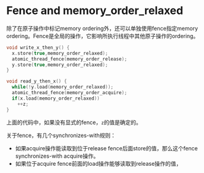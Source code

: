 # Fence and  memory_order_relaxed

除了在原子操作中标记memory ordering外，还可以单独使用fence指定memory ordering。Fence是全局的操作，它影响所执行线程中其他原子操作的ordering。

```cpp
void write_x_then_y() {
  x.store(true,memory_order_relaxed);
  atomic_thread_fence(memory_order_release);
  y.store(true,memory_order_relaxed);
}

void read_y_then_x() {
  while(!y.load(memory_order_relaxed));
  atomic_thread_fence(memory_order_acquire);
  if(x.load(memory_order_relaxed))
    ++z;
}
```

上面的代码中，如果没有显式的fence，`z`的值是确定的。

关于fence，有几个synchronizes-with规则：

* 如果acquire操作能读取到位于release fence后面store的值，那么这个fence synchronizes-with acquire操作。
* 如果位于acquire fence前面的load操作能够读取到release操作的值，